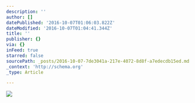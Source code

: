 ```yaml
---
description: ''
author: []
datePublished: '2016-10-07T01:06:03.822Z'
dateModified: '2016-10-07T01:04:41.344Z'
title: ''
publisher: {}
via: {}
inFeed: true
starred: false
sourcePath: _posts/2016-10-07-7de3041a-217e-4072-8d8f-a7edecdb15ed.md
_context: 'http://schema.org'
_type: Article

---
```

![](https://the-grid-user-content.s3-us-west-2.amazonaws.com/75f57356-00e0-4a29-8433-ceb83b29f6fb.jpg)